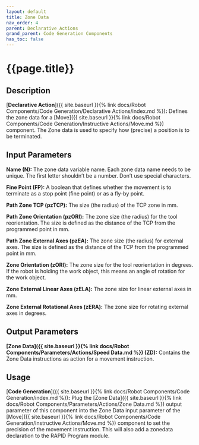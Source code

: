 ```yaml
---
layout: default
title: Zone Data
nav_order: 4
parent: Declarative Actions
grand_parent: Code Generation Components
has_toc: false
---
```


# **{{page.title}}**

## **Description**

[**Declarative Action**]({{ site.baseurl }}{% link docs/Robot Components/Code Generation/Declarative Actions/index.md %})**:** Defines the zone data for a [Move]({{ site.baseurl }}{% link docs/Robot Components/Code Generation/Instructive Actions/Move.md %}) component. The Zone data is used to specify how (precise) a position is to be terminated. 

## **Input Parameters**

**Name (N):** The zone data variable name. Each zone data name needs to be unique. The first letter shouldn’t be a number. Don’t use special characters.

**Fine Point (FP):** A boolean that defines whether the movement is to terminate as a stop point (fine point) or as a fly-by point. 

**Path Zone TCP (pzTCP):** The size (the radius) of the TCP zone in mm. 

**Path Zone Orientation (pzORI):** The zone size (the radius) for the tool reorientation. The size is defined as the distance of the TCP from the programmed point in mm.

**Path Zone External Axes (pzEA):** The zone size (the radius) for external axes. The size is defined as the distance of the TCP from the programmed point in mm.

**Zone Orientation (zORI):** The zone size for the tool reorientation in degrees. If the robot is holding the work object, this means an angle of rotation for the work object.

**Zone External Linear Axes (zELA):** The zone size for linear external axes in mm.

**Zone External Rotational Axes (zERA):** The zone size for rotating external axes in degrees.

## **Output Parameters**

**[Zone Data]({{ site.baseurl }}{% link docs/Robot Components/Parameters/Actions/Speed Data.md %}) (ZD):** Contains the Zone Data instructions as action for a movement instruction.

## **Usage**

[**Code Generation**]({{ site.baseurl }}{% link docs/Robot Components/Code Generation/index.md %})**:** Plug the [Zone Data]({{ site.baseurl }}{% link docs/Robot Components/Parameters/Actions/Zone Data.md %}) output parameter of this component into the Zone Data input parameter of the [Move]({{ site.baseurl }}{% link docs/Robot Components/Code Generation/Instructive Actions/Move.md %}) component to set the precision of the movement instruction. This will also add a zonedata declaration to the RAPID Program module.